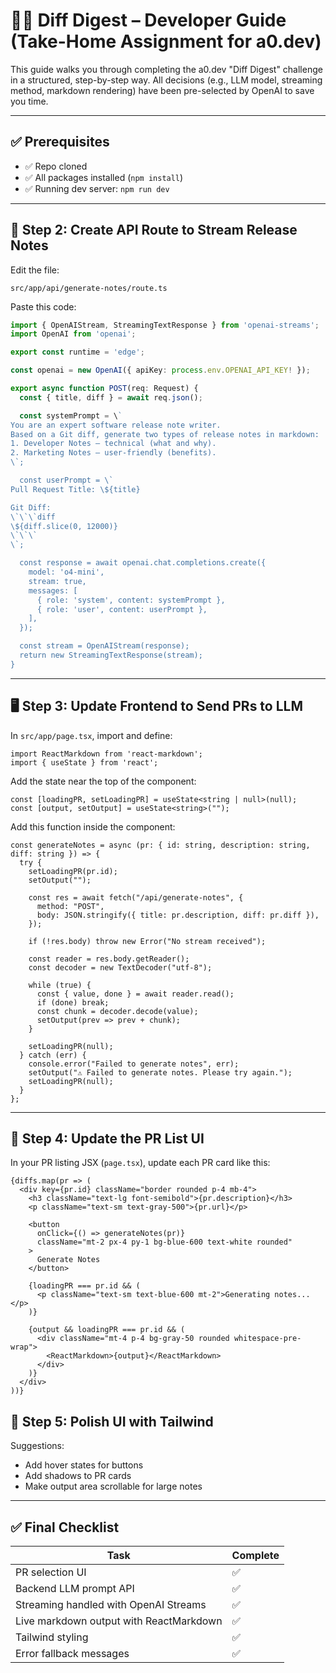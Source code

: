 # 🧑‍💻 Diff Digest – Developer Guide (Take-Home Assignment for a0.dev)

This guide walks you through completing the a0.dev "Diff Digest" challenge in a structured, step-by-step way. All decisions (e.g., LLM model, streaming method, markdown rendering) have been pre-selected by OpenAI to save you time.

---

## ✅ Prerequisites

- ✅ Repo cloned
- ✅ All packages installed (`npm install`)
- ✅ Running dev server: `npm run dev`

---

## 🧠 Step 2: Create API Route to Stream Release Notes

Edit  the file:

```
src/app/api/generate-notes/route.ts
```

Paste this code:

```ts
import { OpenAIStream, StreamingTextResponse } from 'openai-streams';
import OpenAI from 'openai';

export const runtime = 'edge';

const openai = new OpenAI({ apiKey: process.env.OPENAI_API_KEY! });

export async function POST(req: Request) {
  const { title, diff } = await req.json();

  const systemPrompt = \`
You are an expert software release note writer. 
Based on a Git diff, generate two types of release notes in markdown:
1. Developer Notes — technical (what and why).
2. Marketing Notes — user-friendly (benefits).
\`;

  const userPrompt = \`
Pull Request Title: \${title}

Git Diff:
\`\`\`diff
\${diff.slice(0, 12000)}
\`\`\`
\`;

  const response = await openai.chat.completions.create({
    model: 'o4-mini',
    stream: true,
    messages: [
      { role: 'system', content: systemPrompt },
      { role: 'user', content: userPrompt },
    ],
  });

  const stream = OpenAIStream(response);
  return new StreamingTextResponse(stream);
}
```

---

## 🖥️ Step 3: Update Frontend to Send PRs to LLM

In `src/app/page.tsx`, import and define:

```tsx
import ReactMarkdown from 'react-markdown';
import { useState } from 'react';
```

Add the state near the top of the component:

```tsx
const [loadingPR, setLoadingPR] = useState<string | null>(null);
const [output, setOutput] = useState<string>("");
```

Add this function inside the component:

```tsx
const generateNotes = async (pr: { id: string, description: string, diff: string }) => {
  try {
    setLoadingPR(pr.id);
    setOutput("");

    const res = await fetch("/api/generate-notes", {
      method: "POST",
      body: JSON.stringify({ title: pr.description, diff: pr.diff }),
    });

    if (!res.body) throw new Error("No stream received");

    const reader = res.body.getReader();
    const decoder = new TextDecoder("utf-8");

    while (true) {
      const { value, done } = await reader.read();
      if (done) break;
      const chunk = decoder.decode(value);
      setOutput(prev => prev + chunk);
    }

    setLoadingPR(null);
  } catch (err) {
    console.error("Failed to generate notes", err);
    setOutput("⚠️ Failed to generate notes. Please try again.");
    setLoadingPR(null);
  }
};
```

---

## 🧩 Step 4: Update the PR List UI

In your PR listing JSX (`page.tsx`), update each PR card like this:

```tsx
{diffs.map(pr => (
  <div key={pr.id} className="border rounded p-4 mb-4">
    <h3 className="text-lg font-semibold">{pr.description}</h3>
    <p className="text-sm text-gray-500">{pr.url}</p>

    <button 
      onClick={() => generateNotes(pr)} 
      className="mt-2 px-4 py-1 bg-blue-600 text-white rounded"
    >
      Generate Notes
    </button>

    {loadingPR === pr.id && (
      <p className="text-sm text-blue-600 mt-2">Generating notes...</p>
    )}

    {output && loadingPR === pr.id && (
      <div className="mt-4 p-4 bg-gray-50 rounded whitespace-pre-wrap">
        <ReactMarkdown>{output}</ReactMarkdown>
      </div>
    )}
  </div>
))}
```

## 💄 Step 5: Polish UI with Tailwind

Suggestions:
- Add hover states for buttons
- Add shadows to PR cards
- Make output area scrollable for large notes

---

## ✅ Final Checklist

| Task | Complete |
|------|----------|
| PR selection UI | ✅ |
| Backend LLM prompt API | ✅ |
| Streaming handled with OpenAI Streams | ✅ |
| Live markdown output with ReactMarkdown | ✅ |
| Tailwind styling | ✅ |
| Error fallback messages | ✅ |